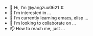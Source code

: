 - 👋 Hi, I’m @yangzuo0621 :gemini:
- 👀 I’m interested in ...
- 🌱 I’m currently learning emacs, elisp ...
- 💞️ I’m looking to collaborate on ...
- 📫 How to reach me, just ...
<!---
yangzuo0621/yangzuo0621 is a ✨ special ✨ repository because its `README.md` (this file) appears on your GitHub profile.
You can click the Preview link to take a look at your changes.
--->

